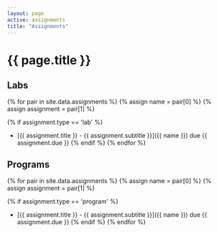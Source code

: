 ```yaml
---
layout: page
active: assignments
title: "Assignments"
---
```


# {{ page.title }}

## Labs

{% for pair in site.data.assignments %}
  {% assign name = pair[0] %}
  {% assign assignment = pair[1] %}

  {% if assignment.type == 'lab' %}
- [{{ assignment.title }} - {{ assignment.subtitle }}]({{ name }}) due {{ assignment.due }}
  {% endif %}
{% endfor %}


## Programs

{% for pair in site.data.assignments %}
  {% assign name = pair[0] %}
  {% assign assignment = pair[1] %}

  {% if assignment.type == 'program' %}
- [{{ assignment.title }} - {{ assignment.subtitle }}]({{ name }}) due {{ assignment.due }}
  {% endif %}
{% endfor %}

